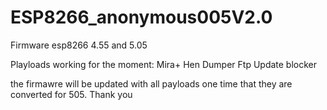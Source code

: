 # ESP8266_anonymous005V2.0
Firmware esp8266 4.55 and 5.05

Playloads working for the moment: 
                   Mira+ Hen
                   Dumper
                   Ftp
                   Update blocker
                  
the firmawre will be updated with all payloads one time that they are converted for 505. Thank you 

